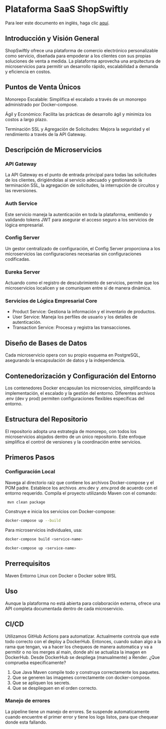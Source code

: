# Plataforma SaaS ShopSwiftly

Para leer este documento en inglés, haga clic [aquí](README.EN.BackEnd.md).

## Introducción y Visión General

ShopSwiftly ofrece una plataforma de comercio electrónico personalizable como servicio, diseñada para empoderar a los clientes con sus propias soluciones de venta a medida. La plataforma aprovecha una arquitectura de microservicios para permitir un desarrollo rápido, escalabilidad a demanda y eficiencia en costos.

## Puntos de Venta Únicos

Monorepo Escalable: Simplifica el escalado a través de un monorepo administrado por Docker-compose.

Ágil y Económico: Facilita las prácticas de desarrollo ágil y minimiza los costos a largo plazo.

Terminación SSL y Agregación de Solicitudes: Mejora la seguridad y el rendimiento a través de la API Gateway.

## Descripción de Microservicios

### API Gateway

La API Gateway es el punto de entrada principal para todas las solicitudes de los clientes, dirigiéndolas al servicio adecuado y gestionando la terminación SSL, la agregación de solicitudes, la interrupción de circuitos y las reversiones.

### Auth Service

Este servicio maneja la autenticación en toda la plataforma, emitiendo y validando tokens JWT para asegurar el acceso seguro a los servicios de lógica empresarial.

### Config Server

Un gestor centralizado de configuración, el Config Server proporciona a los microservicios las configuraciones necesarias sin configuraciones codificadas.

### Eureka Server

Actuando como el registro de descubrimiento de servicios, permite que los microservicios localicen y se comuniquen entre sí de manera dinámica.

### Servicios de Lógica Empresarial Core

- Product Service: Gestiona la información y el inventario de productos.
- User Service: Maneja los perfiles de usuario y los detalles de autenticación.
- Transaction Service: Procesa y registra las transacciones.

## Diseño de Bases de Datos

Cada microservicio opera con su propio esquema en PostgreSQL, asegurando la encapsulación de datos y la independencia.

## Contenedorización y Configuración del Entorno

Los contenedores Docker encapsulan los microservicios, simplificando la implementación, el escalado y la gestión del entorno. Diferentes archivos .env (dev y prod) permiten configuraciones flexibles específicas del entorno.

## Estructura del Repositorio

El repositorio adopta una estrategia de monorepo, con todos los microservicios alojados dentro de un único repositorio. Este enfoque simplifica el control de versiones y la coordinación entre servicios.

## Primeros Pasos

### Configuración Local

Navega al directorio raíz que contiene los archivos Docker-compose y el POM padre.
Establece los archivos .env.dev y .env.prod de acuerdo con el entorno requerido.
Compila el proyecto utilizando Maven con el comando:

```bash
 mvn clean package
```

Construye e inicia los servicios con Docker-compose:

```bash
docker-compose up --build
```

Para microservicios individuales, usa:

```bash
docker-compose build <service-name>
```

```bash
docker-compose up <service-name>
```

## Prerrequisitos

Maven
Entorno Linux con Docker o Docker sobre WSL

## Uso

Aunque la plataforma no está abierta para colaboración externa, ofrece una API completa documentada dentro de cada microservicio.

## CI/CD

Utilizamos GitHub Actions para automatizar.
Actualmente controla que este todo correcto con el deploy a DockerHub. Entonces, cuando suban algo a la rama que tengan, va a hacer los chequeos de manera automatica y va a permitir o no los merges al main, donde ahí se actualiza la imagen en DockerHub.
Desde DockerHub se despliega (manualmente) a Render.
¿Que comprueba especificamente?

1. Que Java Maven compile todo y construya correctamente los paquetes.
2. Que se generen las imagenes correctamente con docker-compose.
3. Que se apliquen los secrets.
4. Que se desplieguen en el orden correcto.

### Manejo de errores

La pipeline tiene un manejo de errores. Se suspende automaticamente cuando encuentre el primer error y tiene los logs listos, para que chequear donde esta fallando.
